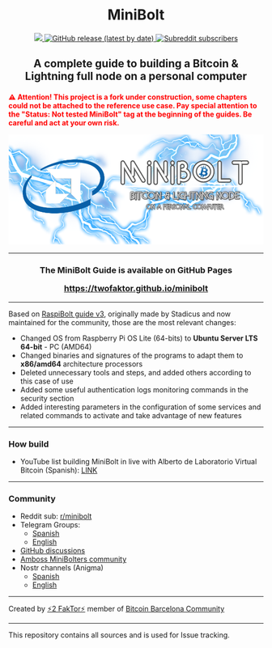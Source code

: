<h1 align="center">MiniBolt</h1>

<p align="center">
  <a href="https://opensource.org/licenses/MIT" title="License: MIT">
    <img src="https://img.shields.io/github/license/twofaktor/minibolt?color=blue">
  </a>
  <a href="https://github.com/twofaktor/minibolt/releases" title="Lastest release">
    <img alt="GitHub release (latest by date)" src="https://img.shields.io/github/v/release/twofaktor/minibolt?label=latest%20release">
    </a>
  <a href="https://www.reddit.com/r/minibolt/" title="MiniBolt Reddit">
    <img alt="Subreddit subscribers" src="https://img.shields.io/reddit/subreddit-subscribers/minibolt?style=social">
    </a>

<h2 align="center">A complete guide to building a Bitcoin & Lightning full node on a personal computer</h2>

<h4 align="left" style="color:red">⚠️ Attention! This project is a fork under construction, some chapters could not be attached to the reference use case. Pay special attention to the <b>"Status: Not tested MiniBolt"</b> tag at the beginning of the guides. Be careful and act at your own risk.</span>

<p align="center">
  <a href="https://twofaktor.github.io/minibolt/">
    <img alt="MiniBolt" src="images/minibolt-home-screen.png"/>
  </a>
</p>

---

<h3 align="center"> The MiniBolt Guide is available on GitHub Pages

https://twofaktor.github.io/minibolt

</h3>

---

Based on [RaspiBolt guide v3](https://github.com/raspibolt/raspibolt), originally made by Stadicus and now maintained for the community, those are the most relevant changes:

- Changed OS from Raspberry Pi OS Lite (64-bits) to **Ubuntu Server LTS 64-bit** - PC (AMD64)
- Changed binaries and signatures of the programs to adapt them to **x86/amd64** architecture processors
- Deleted unnecessary tools and steps, and added others according to this case of use
- Added some useful authentication logs monitoring commands in the security section
- Added interesting parameters in the configuration of some services and related commands to activate and take advantage of new features

---

### How build

- YouTube list building MiniBolt in live with Alberto de Laboratorio Virtual Bitcoin (Spanish): [LINK](https://youtube.com/playlist?list=PL7-Q40ihLbmP9vXZGdQgEozQnFISzT8ms)

---

### Community

* Reddit sub: [r/minibolt](https://www.reddit.com/r/minibolt/)
* Telegram Groups: 
  * [Spanish](https://t.me/minibolt_es)
  * [English](https://t.me/minibolt)
* [GitHub discussions](https://github.com/twofaktor/minibolt/discussions)
* [Amboss MiniBolters community](https://amboss.space/es/community/fee5ec65-5b9a-4305-856a-1eb1aff19c34)
* Nostr channels (Anigma)
  * [Spanish](https://anigma.io/?channel=3bd633eaad12242572bfc5ba10d3e52b2c0e152f4207383858993c373d314015)
  * [English](https://anigma.io/?channel=aa64f2ead929ce8417f85bde7d22ebde13cc01ceb4e00145572437eb1ad46249)

---

Created by [⚡2 FakTor⚡](https://twitter.com/twofaktor) member of [Bitcoin Barcelona Community](https://bitcoinbarcelona.xyz/)

---

This repository contains all sources and is used for Issue tracking.
